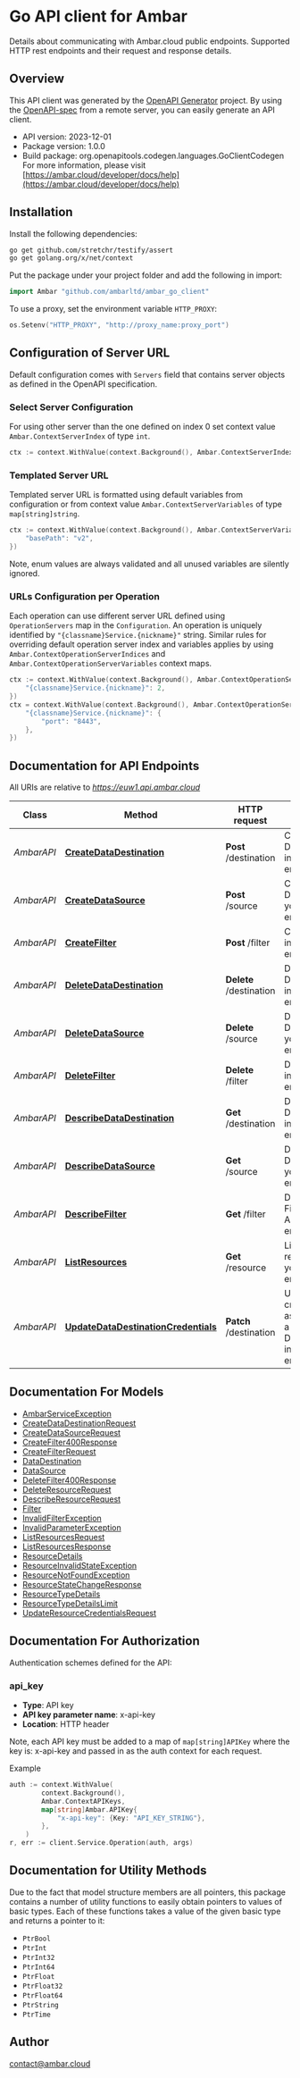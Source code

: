 # Go API client for Ambar

Details about communicating with Ambar.cloud public endpoints. Supported HTTP rest endpoints and their  request and response details.

## Overview
This API client was generated by the [OpenAPI Generator](https://openapi-generator.tech) project.  By using the [OpenAPI-spec](https://www.openapis.org/) from a remote server, you can easily generate an API client.

- API version: 2023-12-01
- Package version: 1.0.0
- Build package: org.openapitools.codegen.languages.GoClientCodegen
For more information, please visit [https://ambar.cloud/developer/docs/help](https://ambar.cloud/developer/docs/help)

## Installation

Install the following dependencies:

```sh
go get github.com/stretchr/testify/assert
go get golang.org/x/net/context
```

Put the package under your project folder and add the following in import:

```go
import Ambar "github.com/ambarltd/ambar_go_client"
```

To use a proxy, set the environment variable `HTTP_PROXY`:

```go
os.Setenv("HTTP_PROXY", "http://proxy_name:proxy_port")
```

## Configuration of Server URL

Default configuration comes with `Servers` field that contains server objects as defined in the OpenAPI specification.

### Select Server Configuration

For using other server than the one defined on index 0 set context value `Ambar.ContextServerIndex` of type `int`.

```go
ctx := context.WithValue(context.Background(), Ambar.ContextServerIndex, 1)
```

### Templated Server URL

Templated server URL is formatted using default variables from configuration or from context value `Ambar.ContextServerVariables` of type `map[string]string`.

```go
ctx := context.WithValue(context.Background(), Ambar.ContextServerVariables, map[string]string{
	"basePath": "v2",
})
```

Note, enum values are always validated and all unused variables are silently ignored.

### URLs Configuration per Operation

Each operation can use different server URL defined using `OperationServers` map in the `Configuration`.
An operation is uniquely identified by `"{classname}Service.{nickname}"` string.
Similar rules for overriding default operation server index and variables applies by using `Ambar.ContextOperationServerIndices` and `Ambar.ContextOperationServerVariables` context maps.

```go
ctx := context.WithValue(context.Background(), Ambar.ContextOperationServerIndices, map[string]int{
	"{classname}Service.{nickname}": 2,
})
ctx = context.WithValue(context.Background(), Ambar.ContextOperationServerVariables, map[string]map[string]string{
	"{classname}Service.{nickname}": {
		"port": "8443",
	},
})
```

## Documentation for API Endpoints

All URIs are relative to *https://euw1.api.ambar.cloud*

Class | Method | HTTP request | Description
------------ | ------------- | ------------- | -------------
*AmbarAPI* | [**CreateDataDestination**](docs/AmbarAPI.md#createdatadestination) | **Post** /destination | Create a DataDestination in your Ambar environment.
*AmbarAPI* | [**CreateDataSource**](docs/AmbarAPI.md#createdatasource) | **Post** /source | Create a DataSource in your Ambar environment.
*AmbarAPI* | [**CreateFilter**](docs/AmbarAPI.md#createfilter) | **Post** /filter | Create a Filter in your Ambar environment.
*AmbarAPI* | [**DeleteDataDestination**](docs/AmbarAPI.md#deletedatadestination) | **Delete** /destination | Delete a DataDestination in your Ambar environment.
*AmbarAPI* | [**DeleteDataSource**](docs/AmbarAPI.md#deletedatasource) | **Delete** /source | Delete a DataSource in your Ambar environment.
*AmbarAPI* | [**DeleteFilter**](docs/AmbarAPI.md#deletefilter) | **Delete** /filter | Delete a Filter in your Ambar environment.
*AmbarAPI* | [**DescribeDataDestination**](docs/AmbarAPI.md#describedatadestination) | **Get** /destination | Describe a DataDestination in your Ambar environment.
*AmbarAPI* | [**DescribeDataSource**](docs/AmbarAPI.md#describedatasource) | **Get** /source | Describe a DataSource in your Ambar environment.
*AmbarAPI* | [**DescribeFilter**](docs/AmbarAPI.md#describefilter) | **Get** /filter | Describes a Filter in your Ambar environment.
*AmbarAPI* | [**ListResources**](docs/AmbarAPI.md#listresources) | **Get** /resource | List the Ambar resources in your Ambar environment.
*AmbarAPI* | [**UpdateDataDestinationCredentials**](docs/AmbarAPI.md#updatedatadestinationcredentials) | **Patch** /destination | Update the credentials associated with a DataDestination in your Ambar environment.


## Documentation For Models

 - [AmbarServiceException](docs/AmbarServiceException.md)
 - [CreateDataDestinationRequest](docs/CreateDataDestinationRequest.md)
 - [CreateDataSourceRequest](docs/CreateDataSourceRequest.md)
 - [CreateFilter400Response](docs/CreateFilter400Response.md)
 - [CreateFilterRequest](docs/CreateFilterRequest.md)
 - [DataDestination](docs/DataDestination.md)
 - [DataSource](docs/DataSource.md)
 - [DeleteFilter400Response](docs/DeleteFilter400Response.md)
 - [DeleteResourceRequest](docs/DeleteResourceRequest.md)
 - [DescribeResourceRequest](docs/DescribeResourceRequest.md)
 - [Filter](docs/Filter.md)
 - [InvalidFilterException](docs/InvalidFilterException.md)
 - [InvalidParameterException](docs/InvalidParameterException.md)
 - [ListResourcesRequest](docs/ListResourcesRequest.md)
 - [ListResourcesResponse](docs/ListResourcesResponse.md)
 - [ResourceDetails](docs/ResourceDetails.md)
 - [ResourceInvalidStateException](docs/ResourceInvalidStateException.md)
 - [ResourceNotFoundException](docs/ResourceNotFoundException.md)
 - [ResourceStateChangeResponse](docs/ResourceStateChangeResponse.md)
 - [ResourceTypeDetails](docs/ResourceTypeDetails.md)
 - [ResourceTypeDetailsLimit](docs/ResourceTypeDetailsLimit.md)
 - [UpdateResourceCredentialsRequest](docs/UpdateResourceCredentialsRequest.md)


## Documentation For Authorization


Authentication schemes defined for the API:
### api_key

- **Type**: API key
- **API key parameter name**: x-api-key
- **Location**: HTTP header

Note, each API key must be added to a map of `map[string]APIKey` where the key is: x-api-key and passed in as the auth context for each request.

Example

```go
auth := context.WithValue(
		context.Background(),
		Ambar.ContextAPIKeys,
		map[string]Ambar.APIKey{
			"x-api-key": {Key: "API_KEY_STRING"},
		},
	)
r, err := client.Service.Operation(auth, args)
```


## Documentation for Utility Methods

Due to the fact that model structure members are all pointers, this package contains
a number of utility functions to easily obtain pointers to values of basic types.
Each of these functions takes a value of the given basic type and returns a pointer to it:

* `PtrBool`
* `PtrInt`
* `PtrInt32`
* `PtrInt64`
* `PtrFloat`
* `PtrFloat32`
* `PtrFloat64`
* `PtrString`
* `PtrTime`

## Author

contact@ambar.cloud

